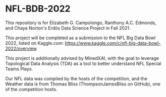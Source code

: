 # NFL-BDB-2022

This repository is for Elizabeth G. Campolongo, Ranthony A.C. Edmonds, and Chaya Norton's Erdös Data Science Project in Fall 2021. 

This project will be completed as a submission to the NFL Big Data Bowl 2022, listed on Kaggle.com: https://www.kaggle.com/c/nfl-big-data-bowl-2022/overview.

This project is additionally advised by MinedXAI, with the goal to leverage Topological Data Analysis (TDA) as a tool to better understand NFL Special Teams Plays. 

Our NFL data was compiled by the hosts of the competition, and the Weather data is from Thomas Bliss (ThompsonJamesBliss on GitHub), one of the competition hosts. 
